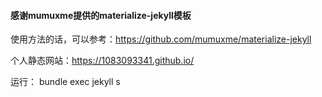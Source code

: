 
#### 感谢mumuxme提供的materialize-jekyll模板
使用方法的话，可以参考：https://github.com/mumuxme/materialize-jekyll

个人静态网站：https://1083093341.github.io/

运行： bundle exec jekyll s